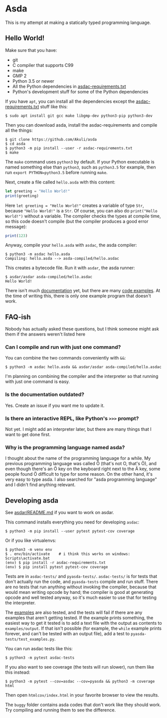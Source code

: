 # Asda

This is my attempt at making a statically typed programming language.


## Hello World!

Make sure that you have:

- git
- C compiler that supports C99
- make
- GMP 2
- Python 3.5 or newer
- All the Python dependencies in [asdac-requirements.txt](asdac-requirements.txt)
- Python's development stuff for some of the Python dependencies

If you have `apt`, you can install all the dependencies except the [asdac-requirements.txt](asdac-requirements.txt) stuff like this:

```
$ sudo apt install git gcc make libgmp-dev python3-pip python3-dev
```

Then you can download asda, install the asdac-requirements and compile all the things:

```
$ git clone https://github.com/Akuli/asda
$ cd asda
$ python3 -m pip install --user -r asdac-requirements.txt
$ make
```

The `make` command uses `python3` by default. If your Python executable is named something
else than `python3`, such as `python3.5` for example, then run
`export PYTHON=python3.5` before running `make`.

Next, create a file called `hello.asda` with this content:

```js
let greeting = "Hello World!"
print(greeting)
```

Here `let greeting = "Hello World!"` creates a variable of type `Str`, because
`"Hello World!"` is a `Str`. Of course, you can also do `print("Hello World!")`
without a variable. The compiler checks the types at compile time, so this code
doesn't compile (but the compiler produces a good error message):

```js
print(123)
```

Anyway, compile your `hello.asda` with `asdac`, the asda compiler:

```
$ python3 -m asdac hello.asda
Compiling: hello.asda --> asda-compiled/hello.asdac
```

This creates a bytecode file. Run it with `asdar`, the asda runner:

```
$ asdar/asdar asda-compiled/hello.asdac
Hello World!
```

There isn't much [documentation](docs/) yet, but there are many
[code examples](examples/). At the time of writing this, there is only one
example program that doesn't work.


## FAQ-ish

Nobody has actually asked these questions, but I think someone might ask them
if the answers weren't listed here

### Can I compile and run with just one command?

You can combine the two commands conveniently with `&&`:

```
$ python3 -m asdac hello.asda && asdar/asdar asda-compiled/hello.asdac
```

I'm planning on combining the compiler and the interpreter so that running with
just one command is easy.

### Is the documentation outdated?

Yes. Create an issue if you want me to update it.

### Is there an interactive REPL, like Python's `>>>` prompt?

Not yet. I might add an interpreter later, but there are many things that I
want to get done first.

### Why is the programming language named asda?

I thought about the name of the programming language for a while. My previous
programming language was called Ö (that's not O, that's Ö), and even though
there's an Ö key on the keyboard right next to the Ä key, some people found Ö
difficult to type for some reason. On the other hand, it's very easy to type
asda. I also searched for "asda programming language" and I didn't find
anything relevant.


## Developing asda

See [asdar/README.md](asdar/README.md) if you want to work on asdar.

This command installs everything you need for developing `asdac`:

```
$ python3 -m pip install --user pytest pytest-cov coverage
```

Or if you like virtualenvs:

```
$ python3 -m venv env
$ . env/bin/activate    # i think this works on windows:  Scripts\activate.bat
(env) $ pip install -r asdac-requirements.txt
(env) $ pip install pytest pytest-cov coverage
```

Tests are in `asdac-tests/` and `pyasda-tests/`. `asdac-tests/` is for tests
that don't actually run the code, and `pyasda-tests` compile and run stuff.
There are no tests that run anything without invoking the compiler, because that
would mean writing opcode by hand; the compiler is good at generating opcode and
well tested anyway, so it's much easier to use that for testing the interpreter.

The [examples](examples/) are also tested, and the tests will fail if there are
any examples that aren't getting tested. If the example prints something, the
easiest way to get it tested is to add a text file with the output as contents
to `examples/output`. If that isn't possible (for example, the `while` example
prints forever, and can't be tested with an output file), add a test to
`pyasda-tests/test_examples.py`.

You can run asdac tests like this:

```
$ python3 -m pytest asdac-tests
```

If you also want to see coverage (the tests will run slower), run them like
this instead:

```
$ python3 -m pytest --cov=asdac --cov=pyasda && python3 -m coverage html
```

Then open `htmlcov/index.html` in your favorite browser to view the results.

The `buggy` folder contains asda codes that don't work like they should
work. Try compiling and running them to see the difference.
